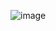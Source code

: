 ![image](https://user-images.githubusercontent.com/77222540/211633608-95d7d34f-a896-4582-bc5d-134ba5a26832.png)
